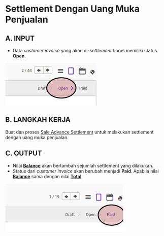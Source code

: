# Settlement Dengan Uang Muka Penjualan

## A. INPUT

* Data *customer invoice* yang akan di-*settlement* harus memiliki status **Open**.

![](../../img/customer-invoice/status-open.png)

## B. LANGKAH KERJA

Buat dan proses [Sale Advance Settlement](../sale-advance-settlement.md) untuk melakukan settlement dengan uang muka penjualan.

## C. OUTPUT

* Nilai **[Balance](./penjelasan.md#field-balance)** akan bertambah sejumlah settlement yang dilakukan.
* Status dari *customer invoice* akan berubah menjadi **Paid**. Apabila nilai **[Balance](./penjelasan.md#field-balance)** sama dengan nilai **[Total](./penjelasan.md#field-total)**

![](../../img/customer-invoice/status-paid.png)

